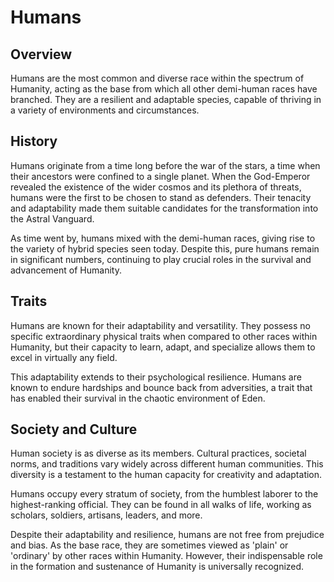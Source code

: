 # Humans

## Overview

Humans are the most common and diverse race within the spectrum of Humanity, acting as the base from which all other demi-human races have branched. They are a resilient and adaptable species, capable of thriving in a variety of environments and circumstances.

## History

Humans originate from a time long before the war of the stars, a time when their ancestors were confined to a single planet. When the God-Emperor revealed the existence of the wider cosmos and its plethora of threats, humans were the first to be chosen to stand as defenders. Their tenacity and adaptability made them suitable candidates for the transformation into the Astral Vanguard.

As time went by, humans mixed with the demi-human races, giving rise to the variety of hybrid species seen today. Despite this, pure humans remain in significant numbers, continuing to play crucial roles in the survival and advancement of Humanity.

## Traits

Humans are known for their adaptability and versatility. They possess no specific extraordinary physical traits when compared to other races within Humanity, but their capacity to learn, adapt, and specialize allows them to excel in virtually any field.

This adaptability extends to their psychological resilience. Humans are known to endure hardships and bounce back from adversities, a trait that has enabled their survival in the chaotic environment of Eden.

## Society and Culture

Human society is as diverse as its members. Cultural practices, societal norms, and traditions vary widely across different human communities. This diversity is a testament to the human capacity for creativity and adaptation.

Humans occupy every stratum of society, from the humblest laborer to the highest-ranking official. They can be found in all walks of life, working as scholars, soldiers, artisans, leaders, and more.

Despite their adaptability and resilience, humans are not free from prejudice and bias. As the base race, they are sometimes viewed as 'plain' or 'ordinary' by other races within Humanity. However, their indispensable role in the formation and sustenance of Humanity is universally recognized.

